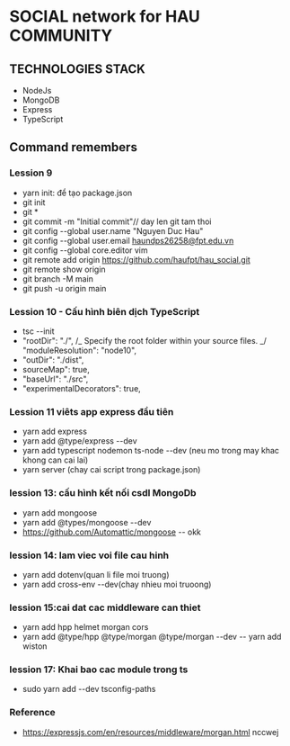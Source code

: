 # SOCIAL network for HAU COMMUNITY

## TECHNOLOGIES STACK

- NodeJs
- MongoDB
- Express
- TypeScript

## Command remembers

### Lession 9

- yarn init: để tạo package.json
- git init
- git \*
- git commit -m "Initial commit"// day len git tam thoi
- git config --global user.name "Nguyen Duc Hau"
- git config --global user.email haundps26258@fpt.edu.vn
- git config --global core.editor vim
- git remote add origin https://github.com/haufpt/hau_social.git
- git remote show origin
- git branch -M main
- git push -u origin main

### Lession 10 - Cấu hình biên dịch TypeScript

- tsc --init
- "rootDir": "./", /_ Specify the root folder within your source files. _/
  "moduleResolution": "node10",
- "outDir": "./dist",
- sourceMap": true,
- "baseUrl": "./src",
- "experimentalDecorators": true,

### Lession 11 viêts app express đầu tiên

- yarn add express
- yarn add @type/express --dev
- yarn add typescript nodemon ts-node --dev (neu mo trong may khac khong can cai lai)
- yarn server (chay cai script trong package.json)

### lession 13: cấu hình kết nối csdl MongoDb

- yarn add mongoose
- yarn add @types/mongoose --dev
- https://github.com/Automattic/mongoose
  -- okk

### lession 14: lam viec voi file cau hinh

- yarn add dotenv(quan li file moi truong)
- yarn add cross-env --dev(chay nhieu moi truoong)

### lession 15:cai dat cac middleware can thiet

- yarn add hpp helmet morgan cors
- yarn add @type/hpp @type/morgan @type/morgan --dev
  -- yarn add wiston

### lession 17: Khai bao cac module trong ts

- sudo yarn add --dev tsconfig-paths

### Reference

- https://expressjs.com/en/resources/middleware/morgan.html
  nccwej

